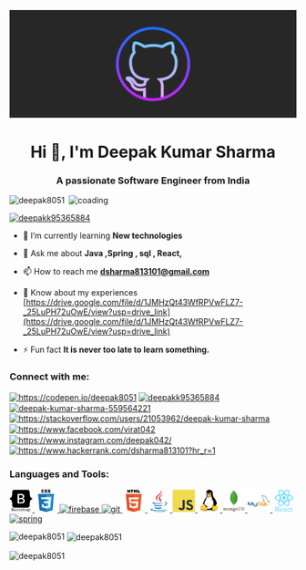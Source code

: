 ![logo](https://github.com/Deepak8051/Deepak8051/blob/main/68747470733a2f2f692e696d6775722e636f6d2f317055344730722e706e67.png)
<h1 align="center">Hi 👋, I'm Deepak Kumar Sharma</h1>
<h3 align="center">A passionate Software Engineer from India</h3>
<img align="right" alt="coading"width="400" src="https://cdn.dribbble.com/users/605032/screenshots/3196252/media/095306a51ec6fa0358b60b3058f1dd8e.gif">

<p align="left"> <img src="https://komarev.com/ghpvc/?username=deepak8051&label=Profile%20views&color=0e75b6&style=flat" alt="deepak8051" /> </p>

<p align="left"> <a href="https://twitter.com/deepakk95365884" target="blank"><img src="https://img.shields.io/twitter/follow/deepakk95365884?logo=twitter&style=for-the-badge" alt="deepakk95365884" /></a> </p>

- 🌱 I’m currently learning **New technologies**

- 💬 Ask me about **Java ,Spring , sql , React,**

- 📫 How to reach me **dsharma813101@gmail.com**

- 📄 Know about my experiences [https://drive.google.com/file/d/1JMHzQt43WfRPVwFLZ7-_25LuPH72uOwE/view?usp=drive_link](https://drive.google.com/file/d/1JMHzQt43WfRPVwFLZ7-_25LuPH72uOwE/view?usp=drive_link)

- ⚡ Fun fact **It is never too late to learn something.**

<h3 align="left">Connect with me:</h3>
<p align="left">
<a href="https://codepen.io/https://codepen.io/deepak8051" target="blank"><img align="center" src="https://raw.githubusercontent.com/rahuldkjain/github-profile-readme-generator/master/src/images/icons/Social/codepen.svg" alt="https://codepen.io/deepak8051" height="30" width="40" /></a>
<a href="https://twitter.com/deepakk95365884" target="blank"><img align="center" src="https://raw.githubusercontent.com/rahuldkjain/github-profile-readme-generator/master/src/images/icons/Social/twitter.svg" alt="deepakk95365884" height="30" width="40" /></a>
<a href="https://linkedin.com/in/deepak-kumar-sharma-559564221" target="blank"><img align="center" src="https://raw.githubusercontent.com/rahuldkjain/github-profile-readme-generator/master/src/images/icons/Social/linked-in-alt.svg" alt="deepak-kumar-sharma-559564221" height="30" width="40" /></a>
<a href="https://stackoverflow.com/users/https://stackoverflow.com/users/21053962/deepak-kumar-sharma" target="blank"><img align="center" src="https://raw.githubusercontent.com/rahuldkjain/github-profile-readme-generator/master/src/images/icons/Social/stack-overflow.svg" alt="https://stackoverflow.com/users/21053962/deepak-kumar-sharma" height="30" width="40" /></a>
<a href="https://fb.com/https://www.facebook.com/virat042" target="blank"><img align="center" src="https://raw.githubusercontent.com/rahuldkjain/github-profile-readme-generator/master/src/images/icons/Social/facebook.svg" alt="https://www.facebook.com/virat042" height="30" width="40" /></a>
<a href="https://instagram.com/https://www.instagram.com/deepak042/" target="blank"><img align="center" src="https://raw.githubusercontent.com/rahuldkjain/github-profile-readme-generator/master/src/images/icons/Social/instagram.svg" alt="https://www.instagram.com/deepak042/" height="30" width="40" /></a>
<a href="https://www.hackerearth.com/https://www.hackerrank.com/dsharma813101?hr_r=1" target="blank"><img align="center" src="https://raw.githubusercontent.com/rahuldkjain/github-profile-readme-generator/master/src/images/icons/Social/hackerearth.svg" alt="https://www.hackerrank.com/dsharma813101?hr_r=1" height="30" width="40" /></a>
</p>

<h3 align="left">Languages and Tools:</h3>
<p align="left"> <a href="https://getbootstrap.com" target="_blank" rel="noreferrer"> <img src="https://raw.githubusercontent.com/devicons/devicon/master/icons/bootstrap/bootstrap-plain-wordmark.svg" alt="bootstrap" width="40" height="40"/> </a> <a href="https://www.w3schools.com/css/" target="_blank" rel="noreferrer"> <img src="https://raw.githubusercontent.com/devicons/devicon/master/icons/css3/css3-original-wordmark.svg" alt="css3" width="40" height="40"/> </a> <a href="https://firebase.google.com/" target="_blank" rel="noreferrer"> <img src="https://www.vectorlogo.zone/logos/firebase/firebase-icon.svg" alt="firebase" width="40" height="40"/> </a> <a href="https://git-scm.com/" target="_blank" rel="noreferrer"> <img src="https://www.vectorlogo.zone/logos/git-scm/git-scm-icon.svg" alt="git" width="40" height="40"/> </a> <a href="https://www.w3.org/html/" target="_blank" rel="noreferrer"> <img src="https://raw.githubusercontent.com/devicons/devicon/master/icons/html5/html5-original-wordmark.svg" alt="html5" width="40" height="40"/> </a> <a href="https://www.java.com" target="_blank" rel="noreferrer"> <img src="https://raw.githubusercontent.com/devicons/devicon/master/icons/java/java-original.svg" alt="java" width="40" height="40"/> </a> <a href="https://developer.mozilla.org/en-US/docs/Web/JavaScript" target="_blank" rel="noreferrer"> <img src="https://raw.githubusercontent.com/devicons/devicon/master/icons/javascript/javascript-original.svg" alt="javascript" width="40" height="40"/> </a> <a href="https://www.linux.org/" target="_blank" rel="noreferrer"> <img src="https://raw.githubusercontent.com/devicons/devicon/master/icons/linux/linux-original.svg" alt="linux" width="40" height="40"/> </a> <a href="https://www.mongodb.com/" target="_blank" rel="noreferrer"> <img src="https://raw.githubusercontent.com/devicons/devicon/master/icons/mongodb/mongodb-original-wordmark.svg" alt="mongodb" width="40" height="40"/> </a> <a href="https://www.mysql.com/" target="_blank" rel="noreferrer"> <img src="https://raw.githubusercontent.com/devicons/devicon/master/icons/mysql/mysql-original-wordmark.svg" alt="mysql" width="40" height="40"/> </a> <a href="https://reactjs.org/" target="_blank" rel="noreferrer"> <img src="https://raw.githubusercontent.com/devicons/devicon/master/icons/react/react-original-wordmark.svg" alt="react" width="40" height="40"/> </a> <a href="https://spring.io/" target="_blank" rel="noreferrer"> <img src="https://www.vectorlogo.zone/logos/springio/springio-icon.svg" alt="spring" width="40" height="40"/> </a> </p>

<p><img align="left" src="https://github-readme-stats.vercel.app/api/top-langs?username=deepak8051&show_icons=true&locale=en&layout=compact" alt="deepak8051" /></p>

<p>&nbsp;<img align="center" src="https://github-readme-stats.vercel.app/api?username=deepak8051&show_icons=true&locale=en" alt="deepak8051" /></p>

<p><img align="center" src="https://github-readme-streak-stats.herokuapp.com/?user=deepak8051&" alt="deepak8051" /></p>

